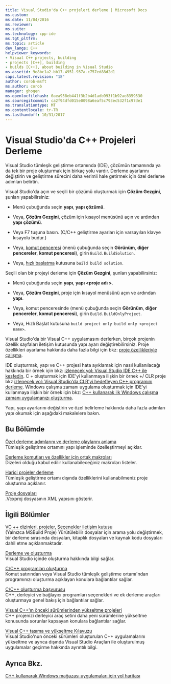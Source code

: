 ```yaml
---
title: Visual Studio'da C++ projeleri derleme | Microsoft Docs
ms.custom: 
ms.date: 11/04/2016
ms.reviewer: 
ms.suite: 
ms.technology: cpp-ide
ms.tgt_pltfrm: 
ms.topic: article
dev_langs: C++
helpviewer_keywords:
- Visual C++ projects, building
- projects [C++], building
- builds [C++], about building in Visual Studio
ms.assetid: 9e8bc1a2-bb17-4951-937a-c757ed88d2d1
caps.latest.revision: "18"
author: corob-msft
ms.author: corob
manager: ghogen
ms.openlocfilehash: 0aea958eb441f3b2b4d1adb993f1b92ae8359530
ms.sourcegitcommit: ca2f94dfd015e0098a6eaf5c793ec532f1c97de1
ms.translationtype: MT
ms.contentlocale: tr-TR
ms.lasthandoff: 10/31/2017
---
```

# <a name="building-c-projects-in-visual-studio"></a>Visual Studio'da C++ Projeleri Derleme
Visual Studio tümleşik geliştirme ortamında (IDE), çözümün tamamında ya da tek bir proje oluşturmak için birkaç yolu vardır. Derleme ayarlarını değiştirin ve geliştirme sürecini daha verimli hale getirmek için özel derleme adımları belirtin.  
  
 Visual Studio'da açın ve seçili bir çözümü oluşturmak için **Çözüm Gezgini**, şunları yapabilirsiniz:  
  
-   Menü çubuğunda seçin **yapı**, **yapı çözümü**.  
  
-   Veya, **Çözüm Gezgini**, çözüm için kısayol menüsünü açın ve ardından **yapı çözümü**.  
  
-   Veya F7 tuşuna basın. (C/C++ geliştirme ayarları için varsayılan klavye kısayolu budur.)  
  
-   Veya, [komut penceresi](/visualstudio/ide/reference/command-window) (menü çubuğunda seçin **Görünüm**, **diğer pencereler**, **komut penceresi**), girin `Build.BuildSolution`.  
  
-   Veya, [hızlı başlatma](/visualstudio/ide/reference/quick-launch-environment-options-dialog-box) kutusuna `build build solution`.  
  
 Seçili olan bir projeyi derleme için **Çözüm Gezgini**, şunları yapabilirsiniz:  
  
-   Menü çubuğunda seçin **yapı**, **yapı \<proje adı >**.  
  
-   Veya, **Çözüm Gezgini**, proje için kısayol menüsünü açın ve ardından **yapı**.  
  
-   Veya, komut penceresinde (menü çubuğunda seçin **Görünüm**, **diğer pencereler**, **komut penceresi**), girin `Build.BuildOnlyProject`.  
  
-   Veya, Hızlı Başlat kutusuna `build project only build only <project name>`.  
  
 Visual Studio'da bir Visual C++ uygulamasını derlerken, birçok projenin özellik sayfaları iletişim kutusunda yapı ayarı değiştirebilirsiniz. Proje özellikleri ayarlama hakkında daha fazla bilgi için bkz: [proje özellikleriyle çalışma](../ide/working-with-project-properties.md).  
  
 IDE oluşturmak, yapı ve C++ projesi hata ayıklamak için nasıl kullanılacağı hakkında bir örnek için bkz: [izlenecek yol: Visual Studio IDE C++ ile keşfedin](/visualstudio/ide/getting-started-with-cpp-in-visual-studio). C + oluşturmak için IDE'yi kullanmaya ilişkin bir örnek +/ CLR proje bkz [izlenecek yol: Visual Studio'da CLR'yi hedefleyen C++ programını derleme](../ide/walkthrough-compiling-a-cpp-program-that-targets-the-clr-in-visual-studio.md). Windows çalışma zamanı uygulama oluşturmak için IDE'yi kullanmaya ilişkin bir örnek için bkz: [C++ kullanarak ilk Windows çalışma zamanı uygulamanızı oluşturma](http://msdn.microsoft.com/library/windows/apps/hh974580.aspx).  
  
 Yapı, yapı ayarlarını değiştirin ve özel belirleme hakkında daha fazla adımları yapı okumak için aşağıdaki makalelere bakın.  
  
## <a name="in-this-section"></a>Bu Bölümde  
 [Özel derleme adımlarını ve derleme olaylarını anlama](../ide/understanding-custom-build-steps-and-build-events.md)  
 Tümleşik geliştirme ortamını yapı işleminde özelleştirmeyi açıklar.  
  
 [Derleme komutları ve özellikler için ortak makroları](../ide/common-macros-for-build-commands-and-properties.md)  
 Dizeleri olduğu kabul edilir kullanabileceğiniz makroları listeler.  
  
 [Harici projeler derleme](../ide/building-external-projects.md)  
 Tümleşik geliştirme ortamı dışında özelliklerini kullanabilmeniz proje oluşturma açıklanır.  
  
 [Proje dosyaları](../ide/project-files.md)  
 .Vcxproj dosyasının XML yapısını gösterir.  
  
## <a name="related-sections"></a>İlgili Bölümler  
 [VC ++ dizinleri, projeler, Seçenekler iletişim kutusu](vcpp-directories-property-page.md)  
 (Yalnızca MSBuild Proje) Yürütülebilir dosyalar için arama yolu değiştirmek, bir derleme sırasında dosyaları, kitaplık dosyaları ve kaynak kodu dosyaları dahil etme açıklanmaktadır.  
  
 [Derleme ve oluşturma](/visualstudio/ide/compiling-and-building-in-visual-studio)  
 Visual Studio içinde oluşturma hakkında bilgi sağlar.  
  
 [C/C++ programları oluşturma](../build/building-c-cpp-programs.md)  
 Komut satırından veya Visual Studio tümleşik geliştirme ortamı'ndan programınızı oluşturma açıklayan konulara bağlantılar sağlar.  
  
 [C/C++ oluşturma başvurusu](../build/reference/c-cpp-building-reference.md)  
 C++, derleyici ve bağlayıcı programları seçenekleri ve ek derleme araçları oluşturmaya genel bakış için bağlantılar sağlar.  
  
 [Visual C++'ın önceki sürümlerinden yükseltme projeleri](../porting/upgrading-projects-from-earlier-versions-of-visual-cpp.md)  
 C++ projenizi derleyici araç setini daha yeni sürümlerine yükseltme konusunda sorunlar kapsayan konulara bağlantılar sağlar.  
  
[Visual C++ taşıma ve yükseltme Kılavuzu](../porting/visual-cpp-porting-and-upgrading-guide.md)  
  Visual Studio'nun önceki sürümleri oluşturulan C++ uygulamalarını yükseltme ve ayrıca dışında Visual Studio Araçları ile oluşturulmuş uygulamalar geçirme hakkında ayrıntılı bilgi.  
  
## <a name="see-also"></a>Ayrıca Bkz.  
 [C++ kullanarak Windows mağazası uygulamaları için yol haritası](http://msdn.microsoft.com/en-us/0b71e4a4-5d8a-4a20-b2ec-e40062675ec1)